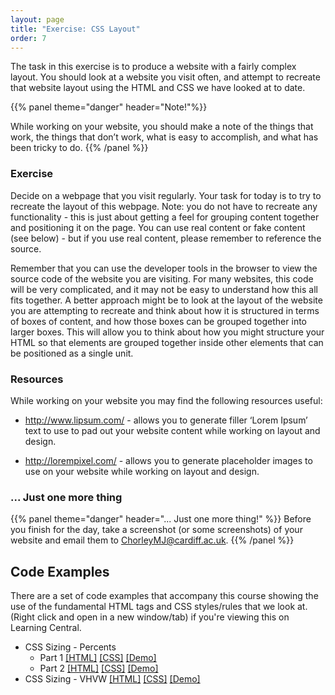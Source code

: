 ```yaml
---
layout: page
title: "Exercise: CSS Layout"
order: 7
---
```


The task in this exercise is to produce a website with a fairly complex layout. You should look at a website you visit often, and attempt to recreate that website layout using the HTML and CSS we have looked at to date.

{{% panel theme="danger"  header="Note!"%}}

While working on your website, you should make a note of the things that work, the things that don’t work, what is easy to accomplish, and what has been tricky to do.
{{% /panel %}}

### Exercise

Decide on a webpage that you visit regularly. Your task for today is to try to recreate the layout of this webpage. Note: you do not have to recreate any functionality - this is just about getting a feel for grouping content together and positioning it on the page. You can use real content or fake content (see below) - but if you use real content, please remember to reference the source.

Remember that you can use the developer tools in the browser to view the source code of the website you are visiting. For many websites, this code will be very complicated, and it may not be easy to understand how this all fits together. A better approach might be to look at the layout of the website you are attempting to recreate and think about how it is structured in terms of boxes of content, and how those boxes can be grouped together into larger boxes. This will allow you to think about how you might structure your HTML so that elements are grouped together inside other elements that can be positioned as a single unit.

### Resources

While working on your website you may find the following resources useful:

-   http://www.lipsum.com/ - allows you to generate filler ‘Lorem Ipsum’ text to use to pad out your website content while working on layout and design.

-   http://lorempixel.com/ - allows you to generate placeholder images to use on your website while working on layout and design.

### ... Just one more thing

{{% panel theme="danger" header="... Just one more thing!" %}}
Before you finish for the day, take a screenshot (or some screenshots) of your website and email them to ChorleyMJ@cardiff.ac.uk.
{{%  /panel %}}

## Code Examples

There are a set of code examples that accompany this course showing the use of the fundamental HTML tags and CSS styles/rules that we look at. (Right click and open in a new window/tab) if you're viewing this on Learning Central.

-   CSS Sizing - Percents
    -   Part 1 [[HTML]](https://github.com/martinjc/introduction-to-html-and-css/blob/master/src/examples/css-sizing/percents/1/index.html) [[CSS]](https://github.com/martinjc/introduction-to-html-and-css/blob/master/src/examples/css-sizing/percents/1/css/style.css) [[Demo]](https://martinjc.github.io/introduction-to-html-and-css/examples/css-sizing/percents/1/)
    -   Part 2 [[HTML]](https://github.com/martinjc/introduction-to-html-and-css/blob/master/src/examples/css-sizing/percents/2/index.html) [[CSS]](https://github.com/martinjc/introduction-to-html-and-css/blob/master/src/examples/css-sizing/percents/2/css/style.css) [[Demo]](https://martinjc.github.io/introduction-to-html-and-css/examples/css-sizing/percents/2/)
-   CSS Sizing - VHVW [[HTML]](https://github.com/martinjc/introduction-to-html-and-css/blob/master/src/examples/css-sizing/vhvw/index.html) [[CSS]](https://github.com/martinjc/introduction-to-html-and-css/blob/master/src/examples/css-sizing/vhvw/css/style.css) [[Demo]](https://martinjc.github.io/introduction-to-html-and-css/examples/css-sizing/vhvw/)
